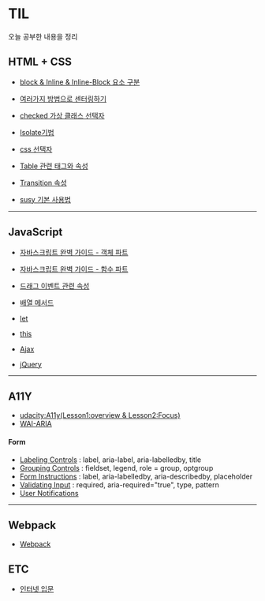 # TIL

오늘 공부한 내용을 정리

## HTML + CSS

+ [block & Inline & Inline-Block 요소 구분](./HTML_CSS/block_and_inline.md)
+ [여러가지 방법으로 센터링하기](./HTML_CSS/centering.md)
+ [checked 가상 클래스 선택자](./HTML_CSS/checked.md)
+ [Isolate기법](./HTML_CSS/isolate.md)
+ [css 선택자](./HTML_CSS/selector.md)
+ [Table 관련 태그와 속성](./HTML_CSS/table.md)
+ [Transition 속성](./HTML_CSS/transition.md)

+ [susy 기본 사용법](./SASS/susy.md)

------------

## JavaScript

+ [자바스크립트 완벽 가이드 - 객체 파트](./JavaScript/object.md)
+ [자바스크립트 완벽 가이드 - 함수 파트](./JavaScript/function.md)
+ [드래그 이벤트 관련 속성](./JavaScript/drag_events.md)
+ [배열 메서드](./JavaScript/array_method.md)
+ [let](./JavaScript/let.md)
+ [this](./JavaScript/this.md)
+ [Ajax](./JavaScript/Ajax.md)

+ [jQuery](./JavaScript/jQuery.md)

------------

## A11Y
+ [udacity:A11y(Lesson1:overview & Lesson2:Focus)](./A11y/WebAccessibility.md)
+ [WAI-ARIA](./A11y/WAI-ARIA.md)

#### Form

+ [Labeling Controls](./A11y/Labeling_Controls.md) : label, aria-label, aria-labelledby, title
+ [Grouping Controls](./A11y/Grouping_Controls.md) : fieldset, legend, role = group, optgroup
+ [Form Instructions](./A11y/Form_Instructions.md) : label, aria-labelledby, aria-describedby, placeholder
+ [Validating Input](./A11y/Validating_Input.md) : required, aria-required="true", type, pattern
+ [User Notifications](./A11y/User_Notifications.md) 

---------------------

## Webpack
+ [Webpack](./Webpack)


## ETC

+ [인터넷 입문](./ETC/internet-works-intro.md) 


